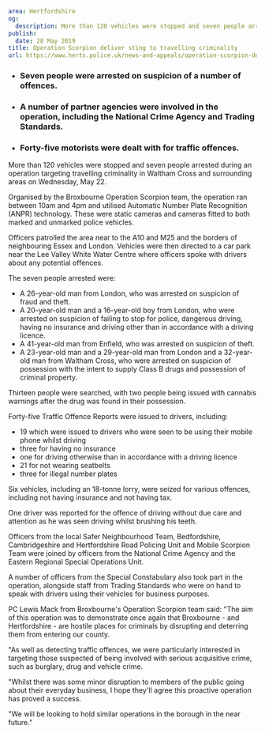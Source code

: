 ```yaml
area: Hertfordshire
og:
  description: More than 120 vehicles were stopped and seven people arrested during an operation targeting travelling criminality in Waltham Cross and surrounding areas on Wednesday, May 22.
publish:
  date: 28 May 2019
title: Operation Scorpion deliver sting to travelling criminality
url: https://www.herts.police.uk/news-and-appeals/operation-scorpion-deliver-sting-to-travelling-criminality-280-k
```

* ### Seven people were arrested on suspicion of a number of offences.

 * ### A number of partner agencies were involved in the operation, including the National Crime Agency and Trading Standards.

 * ### Forty-five motorists were dealt with for traffic offences.

More than 120 vehicles were stopped and seven people arrested during an operation targeting travelling criminality in Waltham Cross and surrounding areas on Wednesday, May 22.

Organised by the Broxbourne Operation Scorpion team, the operation ran between 10am and 4pm and utilised Automatic Number Plate Recognition (ANPR) technology. These were static cameras and cameras fitted to both marked and unmarked police vehicles.

Officers patrolled the area near to the A10 and M25 and the borders of neighbouring Essex and London. Vehicles were then directed to a car park near the Lee Valley White Water Centre where officers spoke with drivers about any potential offences.

The seven people arrested were:

 * A 26-year-old man from London, who was arrested on suspicion of fraud and theft.
 * A 20-year-old man and a 16-year-old boy from London, who were arrested on suspicion of failing to stop for police, dangerous driving, having no insurance and driving other than in accordance with a driving licence.
 * A 41-year-old man from Enfield, who was arrested on suspicion of theft.
 * A 23-year-old man and a 29-year-old man from London and a 32-year-old man from Waltham Cross, who were arrested on suspicion of possession with the intent to supply Class B drugs and possession of criminal property.

Thirteen people were searched, with two people being issued with cannabis warnings after the drug was found in their possession.

Forty-five Traffic Offence Reports were issued to drivers, including:

 * 19 which were issued to drivers who were seen to be using their mobile phone whilst driving
 * three for having no insurance
 * one for driving otherwise than in accordance with a driving licence
 * 21 for not wearing seatbelts
 * three for illegal number plates

Six vehicles, including an 18-tonne lorry, were seized for various offences, including not having insurance and not having tax.

One driver was reported for the offence of driving without due care and attention as he was seen driving whilst brushing his teeth.

Officers from the local Safer Neighbourhood Team, Bedfordshire, Cambridgeshire and Hertfordshire Road Policing Unit and Mobile Scorpion Team were joined by officers from the National Crime Agency and the Eastern Regional Special Operations Unit.

A number of officers from the Special Constabulary also took part in the operation, alongside staff from Trading Standards who were on hand to speak with drivers using their vehicles for business purposes.

PC Lewis Mack from Broxbourne's Operation Scorpion team said: "The aim of this operation was to demonstrate once again that Broxbourne - and Hertfordshire - are hostile places for criminals by disrupting and deterring them from entering our county.

"As well as detecting traffic offences, we were particularly interested in targeting those suspected of being involved with serious acquisitive crime, such as burglary, drug and vehicle crime.

"Whilst there was some minor disruption to members of the public going about their everyday business, I hope they'll agree this proactive operation has proved a success.

"We will be looking to hold similar operations in the borough in the near future."
